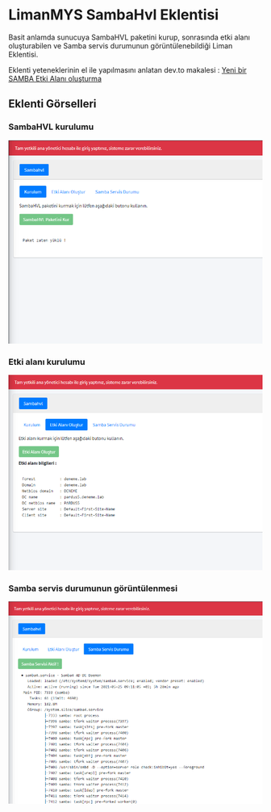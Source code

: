 # LimanMYS SambaHvl Eklentisi


Basit anlamda sunucuya SambaHVL paketini kurup, sonrasında etki alanı oluşturabilen ve Samba servis durumunun görüntülenebildiği Liman Eklentisi.

Eklenti yeteneklerinin el ile yapılmasını anlatan dev.to makalesi : [Yeni bir SAMBA Etki Alanı oluşturma](https://dev.to/aciklab/yeni-bir-samba-etki-alani-olusturma-42pd)

## Eklenti Görselleri

### SambaHVL kurulumu

![smb1](https://github.com/zekiahmetbayar/zekiahmetbayar.github.io/blob/master/sambaHVL/smb1.PNG)

### Etki alanı kurulumu

![smb2](https://github.com/zekiahmetbayar/zekiahmetbayar.github.io/blob/master/sambaHVL/smb2.PNG)

### Samba servis durumunun görüntülenmesi
![smb3](https://github.com/zekiahmetbayar/zekiahmetbayar.github.io/blob/master/sambaHVL/smb3.PNG)
